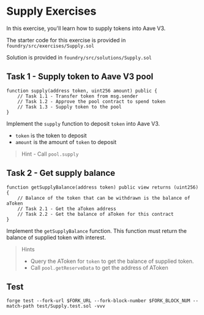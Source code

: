 # Supply Exercises

In this exercise, you'll learn how to supply tokens into Aave V3.

The starter code for this exercise is provided in `foundry/src/exercises/Supply.sol`

Solution is provided in `foundry/src/solutions/Supply.sol`

## Task 1 - Supply token to Aave V3 pool

```solidity
function supply(address token, uint256 amount) public {
    // Task 1.1 - Transfer token from msg.sender
    // Task 1.2 - Approve the pool contract to spend token
    // Task 1.3 - Supply token to the pool
}
```

Implement the `supply` function to deposit `token` into Aave V3.

- `token` is the token to deposit
- `amount` is the amount of `token` to deposit

> Hint - Call `pool.supply`

## Task 2 - Get supply balance

```solidity
function getSupplyBalance(address token) public view returns (uint256) {
    // Balance of the token that can be withdrawn is the balance of aToken
    // Task 2.1 - Get the aToken address
    // Task 2.2 - Get the balance of aToken for this contract
}
```

Implement the `getSupplyBalance` function. This function must return the balance of supplied token with interest.

> Hints
>
> - Query the AToken for `token` to get the balance of supplied token.
> - Call `pool.getReserveData` to get the address of AToken

## Test

```shell
forge test --fork-url $FORK_URL --fork-block-number $FORK_BLOCK_NUM --match-path test/Supply.test.sol -vvv
```

